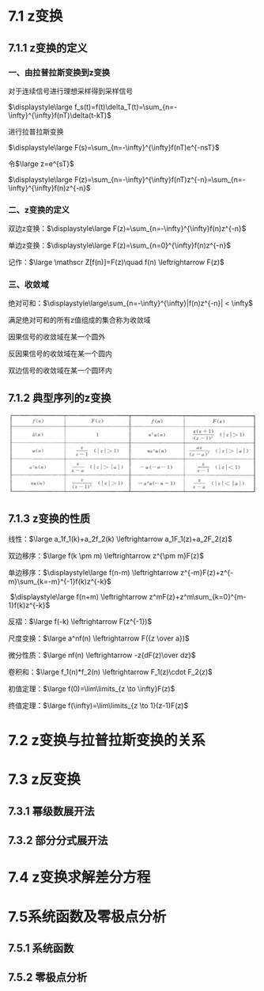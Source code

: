 # 7.1 z变换

## 7.1.1 z变换的定义

### 一、由拉普拉斯变换到z变换

对于连续信号进行理想采样得到采样信号

$\displaystyle\large f_s(t)=f(t)\delta_T(t)=\sum_{n=-\infty}^{\infty}f(nT)\delta(t-kT)$

进行拉普拉斯变换

$\displaystyle\large F(s)=\sum_{n=-\infty}^{\infty}f(nT)e^{-nsT}$

令$\large z=e^{sT}$

$\displaystyle\large F(z)=\sum_{n=-\infty}^{\infty}f(nT)z^{-n}=\sum_{n=-\infty}^{\infty}f(n)z^{-n}$

### 二、z变换的定义

双边z变换：$\displaystyle\large F(z)=\sum_{n=-\infty}^{\infty}f(n)z^{-n}$

单边z变换：$\displaystyle\large F(z)=\sum_{n=0}^{\infty}f(n)z^{-n}$

记作：$\large \mathscr Z[f(n)]=F(z)\quad f(n) \leftrightarrow F(z)$

### 三、收敛域

绝对可和：$\displaystyle\large\sum_{n=-\infty}^{\infty}|f(n)z^{-n}| < \infty$

满足绝对可和的所有z值组成的集合称为收敛域

因果信号的收敛域在某一个圆外

反因果信号的收敛域在某一个圆内

双边信号的收敛域在某一个圆环内

## 7.1.2 典型序列的z变换

![image-20220320111443977](pic/image-20220320111443977.png)

## 7.1.3 z变换的性质

线性：$\large a_1f_1(k)+a_2f_2(k) \leftrightarrow a_1F_1(z)+a_2F_2(z)$

双边移序：$\large f(k \pm m) \leftrightarrow z^{\pm m}F(z)$

单边移序：$\displaystyle\large f(n-m) \leftrightarrow z^{-m}F(z)+z^{-m}\sum_{k=-m}^{-1}f(k)z^{-k}$

​					$\displaystyle\large f(n+m) \leftrightarrow z^mF(z)+z^m\sum_{k=0}^{m-1}f(k)z^{-k}$

反褶：$\large f(-k) \leftrightarrow F(z^{-1})$

尺度变换：$\large a^nf(n) \leftrightarrow F({z \over a})$

微分性质：$\large nf(n) \leftrightarrow -z{dF(z)\over dz}$

卷积和：$\large f_1(n)*f_2(n) \leftrightarrow F_1(z)\cdot F_2(z)$

初值定理：$\large f(0)=\lim\limits_{z \to \infty}F(z)$

终值定理：$\large f(\infty)=\lim\limits_{z \to 1}(z-1)F(z)$

# 7.2 z变换与拉普拉斯变换的关系





# 7.3 z反变换

## 7.3.1 幂级数展开法

## 7.3.2 部分分式展开法



# 7.4 z变换求解差分方程



# 7.5系统函数及零极点分析

## 7.5.1 系统函数

## 7.5.2 零极点分析
